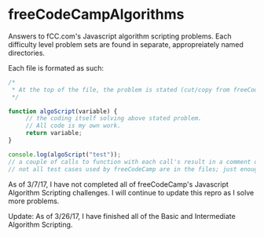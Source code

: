 # freeCodeCampAlgorithms

Answers to fCC.com's Javascript algorithm scripting problems. Each difficulty level problem sets are found in separate, appropreiately named directories.

Each file is formated as such:

```javascript
/*
 * At the top of the file, the problem is stated (cut/copy from freeCodeCamp).
 */

function algoScript(variable) {
     // the coding itself solving above stated problem.
     // All code is my own work.
     return variable;
}

console.log(algoScript("test"));
// a couple of calls to function with each call's result in a comment directly below
// not all test cases used by freeCodeCamp are in the files; just enough to get the gist
```

As of 3/7/17, I have not completed all of freeCodeCamp's Javascript Algorithm Scripting challenges. I will continue to update this repro as I solve more problems.

Update: As of 3/26/17, I have finished all of the Basic and Intermediate Algorithm Scripting.
